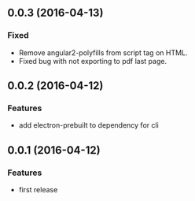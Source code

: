 ## 0.0.3 (2016-04-13)

### Fixed

- Remove angular2-polyfills from script tag on HTML.
- Fixed bug with not exporting to pdf last page.

## 0.0.2 (2016-04-12)

### Features

- add electron-prebuilt to dependency for cli

## 0.0.1 (2016-04-12)

### Features

- first release
